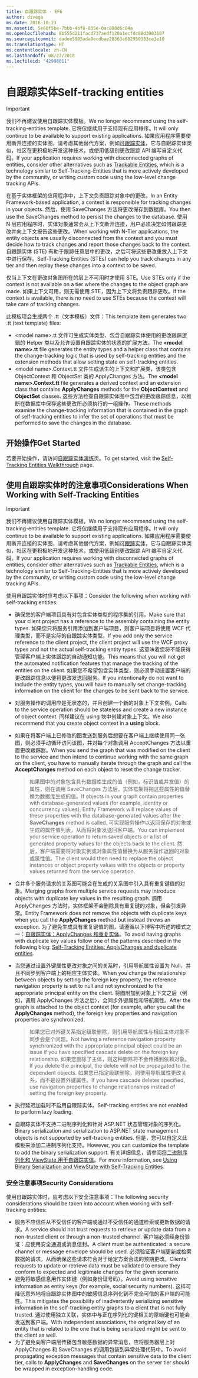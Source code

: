 ```yaml
---
title: 自跟踪实体 - EF6
author: divega
ms.date: 2016-10-23
ms.assetid: 5e60f5be-7bbb-4bf8-835e-0ac808d6c84a
ms.openlocfilehash: 8b555d211facd737aedf120a1ecfdc88d3903107
ms.sourcegitcommit: dadee5905ada9ecdbae28363a682950383ce3e10
ms.translationtype: HT
ms.contentlocale: zh-CN
ms.lasthandoff: 08/27/2018
ms.locfileid: "42998011"
---
```

# <a name="self-tracking-entities"></a><span data-ttu-id="0e524-102">自跟踪实体</span><span class="sxs-lookup"><span data-stu-id="0e524-102">Self-tracking entities</span></span>

> [!IMPORTANT]
> <span data-ttu-id="0e524-103">我们不再建议使用自跟踪实体模板。</span><span class="sxs-lookup"><span data-stu-id="0e524-103">We no longer recommend using the self-tracking-entities template.</span></span> <span data-ttu-id="0e524-104">它将仅继续用于支持现有应用程序。</span><span class="sxs-lookup"><span data-stu-id="0e524-104">It will only continue to be available to support existing applications.</span></span> <span data-ttu-id="0e524-105">如果应用程序需要使用断开连接的实体图，请考虑其他替代方案，例如[可跟踪实体](http://trackableentities.github.io/)，它与自跟踪实体类似，社区在更积极地开发这种技术，或使用低级别更改跟踪 API 编写自定义代码。</span><span class="sxs-lookup"><span data-stu-id="0e524-105">If your application requires working with disconnected graphs of entities, consider other alternatives such as [Trackable Entities](http://trackableentities.github.io/), which is a technology similar to Self-Tracking-Entities that is more actively developed by the community, or writing custom code using the low-level change tracking APIs.</span></span>

<span data-ttu-id="0e524-106">在基于实体框架的应用程序中，上下文负责跟踪对象中的更改。</span><span class="sxs-lookup"><span data-stu-id="0e524-106">In an Entity Framework-based application, a context is responsible for tracking changes in your objects.</span></span> <span data-ttu-id="0e524-107">然后，使用 SaveChanges 方法将更改保存到数据库。</span><span class="sxs-lookup"><span data-stu-id="0e524-107">You then use the SaveChanges method to persist the changes to the database.</span></span> <span data-ttu-id="0e524-108">使用 N 层应用程序时，实体对象通常会从上下文断开连接，用户必须决定如何跟踪更改并向上下文报告这些更改。</span><span class="sxs-lookup"><span data-stu-id="0e524-108">When working with N-Tier applications, the entity objects are usually disconnected from the context and you must decide how to track changes and report those changes back to the context.</span></span> <span data-ttu-id="0e524-109">自跟踪实体 (STE) 有助于跟踪任意层中的更改，之后可将这些更改重放入上下文中进行保存。</span><span class="sxs-lookup"><span data-stu-id="0e524-109">Self-Tracking Entities (STEs) can help you track changes in any tier and then replay these changes into a context to be saved.</span></span>  

<span data-ttu-id="0e524-110">仅当上下文在更改对象图所在的层上不可用时才使用 STE。</span><span class="sxs-lookup"><span data-stu-id="0e524-110">Use STEs only if the context is not available on a tier where the changes to the object graph are made.</span></span> <span data-ttu-id="0e524-111">如果上下文可用，则无需使用 STE，因为上下文将负责跟踪更改。</span><span class="sxs-lookup"><span data-stu-id="0e524-111">If the context is available, there is no need to use STEs because the context will take care of tracking changes.</span></span>  

<span data-ttu-id="0e524-112">此模板项会生成两个 .tt（文本模板）文件：</span><span class="sxs-lookup"><span data-stu-id="0e524-112">This template item generates two .tt (text template) files:</span></span>  

- <span data-ttu-id="0e524-113">\<model name\>.tt 文件可生成实体类型、包含自跟踪实体使用的更改跟踪逻辑的 Helper 类以及允许设置自跟踪实体的状态的扩展方法。</span><span class="sxs-lookup"><span data-stu-id="0e524-113">The **\<model name\>.tt** file generates the entity types and a helper class that contains the change-tracking logic that is used by self-tracking entities and the extension methods that allow setting state on self-tracking entities.</span></span>  
- <span data-ttu-id="0e524-114">\<model name\>.Context.tt 文件生成派生的上下文和扩展类，该类包含 ObjectContext 和 ObjectSet 类的 ApplyChanges 方法。</span><span class="sxs-lookup"><span data-stu-id="0e524-114">The **\<model name\>.Context.tt** file generates a derived context and an extension class that contains **ApplyChanges** methods for the **ObjectContext** and **ObjectSet** classes.</span></span> <span data-ttu-id="0e524-115">这些方法检查自跟踪实体图中包含的更改跟踪信息，以推断在数据库中保存这些更改所必须执行的一组操作。</span><span class="sxs-lookup"><span data-stu-id="0e524-115">These methods examine the change-tracking information that is contained in the graph of self-tracking entities to infer the set of operations that must be performed to save the changes in the database.</span></span>  

## <a name="get-started"></a><span data-ttu-id="0e524-116">开始操作</span><span class="sxs-lookup"><span data-stu-id="0e524-116">Get Started</span></span>  

<span data-ttu-id="0e524-117">若要开始操作，请访问[自跟踪实体演练](walkthrough.md)页。</span><span class="sxs-lookup"><span data-stu-id="0e524-117">To get started, visit the [Self-Tracking Entities Walkthrough](walkthrough.md) page.</span></span>  

## <a name="considerations-when-working-with-self-tracking-entities"></a><span data-ttu-id="0e524-118">使用自跟踪实体时的注意事项</span><span class="sxs-lookup"><span data-stu-id="0e524-118">Considerations When Working with Self-Tracking Entities</span></span>  
> [!IMPORTANT]
> <span data-ttu-id="0e524-119">我们不再建议使用自跟踪实体模板。</span><span class="sxs-lookup"><span data-stu-id="0e524-119">We no longer recommend using the self-tracking-entities template.</span></span> <span data-ttu-id="0e524-120">它将仅继续用于支持现有应用程序。</span><span class="sxs-lookup"><span data-stu-id="0e524-120">It will only continue to be available to support existing applications.</span></span> <span data-ttu-id="0e524-121">如果应用程序需要使用断开连接的实体图，请考虑其他替代方案，例如[可跟踪实体](http://trackableentities.github.io/)，它与自跟踪实体类似，社区在更积极地开发这种技术，或使用低级别更改跟踪 API 编写自定义代码。</span><span class="sxs-lookup"><span data-stu-id="0e524-121">If your application requires working with disconnected graphs of entities, consider other alternatives such as [Trackable Entities](http://trackableentities.github.io/), which is a technology similar to Self-Tracking-Entities that is more actively developed by the community, or writing custom code using the low-level change tracking APIs.</span></span>

<span data-ttu-id="0e524-122">使用自跟踪实体时应考虑以下事项：</span><span class="sxs-lookup"><span data-stu-id="0e524-122">Consider the following when working with self-tracking entities:</span></span>  

- <span data-ttu-id="0e524-123">确保您的客户端项目具有对包含实体类型的程序集的引用。</span><span class="sxs-lookup"><span data-stu-id="0e524-123">Make sure that your client project has a reference to the assembly containing the entity types.</span></span> <span data-ttu-id="0e524-124">如果您只将服务引用添加到客户端项目，则客户端项目将使用 WCF 代理类型，而不是实际的自跟踪实体类型。</span><span class="sxs-lookup"><span data-stu-id="0e524-124">If you add only the service reference to the client project, the client project will use the WCF proxy types and not the actual self-tracking entity types.</span></span> <span data-ttu-id="0e524-125">这意味着您将不能获得管理客户端上实体跟踪的自动通知功能。</span><span class="sxs-lookup"><span data-stu-id="0e524-125">This means that you will not get the automated notification features that manage the tracking of the entities on the client.</span></span> <span data-ttu-id="0e524-126">如果您不希望包含实体类型，则必须手动设置客户端的更改跟踪信息以便将更改发送回服务。</span><span class="sxs-lookup"><span data-stu-id="0e524-126">If you intentionally do not want to include the entity types, you will have to manually set change-tracking information on the client for the changes to be sent back to the service.</span></span>  
- <span data-ttu-id="0e524-127">对服务操作的调用应是无状态的，并且创建一个新的对象上下文实例。</span><span class="sxs-lookup"><span data-stu-id="0e524-127">Calls to the service operation should be stateless and create a new instance of object context.</span></span> <span data-ttu-id="0e524-128">同样建议在 using 块中创建对象上下文。</span><span class="sxs-lookup"><span data-stu-id="0e524-128">We also recommend that you create object context in a **using** block.</span></span>  
- <span data-ttu-id="0e524-129">如果在将客户端上已修改的图发送到服务后想要在客户端上继续使用同一张图，则必须手动循环访问该图，并对每个对象调用 AcceptChanges 方法以重置更改跟踪器。</span><span class="sxs-lookup"><span data-stu-id="0e524-129">When you send the graph that was modified on the client to the service and then intend to continue working with the same graph on the client, you have to manually iterate through the graph and call the **AcceptChanges** method on each object to reset the change tracker.</span></span>  

    > <span data-ttu-id="0e524-130">如果图中的对象包含具有数据库生成的值（例如，标识值或并发值）的属性，则在调用 SaveChanges 方法后，实体框架将把这些属性的值替换为数据库生成的值。</span><span class="sxs-lookup"><span data-stu-id="0e524-130">If objects in your graph contain properties with database-generated values (for example, identity or concurrency values), Entity Framework will replace values of these properties with the database-generated values after the **SaveChanges** method is called.</span></span> <span data-ttu-id="0e524-131">可实现服务操作以返回保存的对象或生成的属性值列表，从而将对象发送回客户端。</span><span class="sxs-lookup"><span data-stu-id="0e524-131">You can implement your service operation to return saved objects or a list of generated property values for the objects back to the client.</span></span> <span data-ttu-id="0e524-132">然后，客户端需要将对象实例或对象属性值替换为从服务操作返回的对象或属性值。</span><span class="sxs-lookup"><span data-stu-id="0e524-132">The client would then need to replace the object instances or object property values with the objects or property values returned from the service operation.</span></span>  
- <span data-ttu-id="0e524-133">合并多个服务请求的关系图可能会在生成的关系图中引入具有重复键值的对象。</span><span class="sxs-lookup"><span data-stu-id="0e524-133">Merging graphs from multiple service requests may introduce objects with duplicate key values in the resulting graph.</span></span> <span data-ttu-id="0e524-134">调用 ApplyChanges 方法时，实体框架不会删除具有重复键的对象，但会引发异常。</span><span class="sxs-lookup"><span data-stu-id="0e524-134">Entity Framework does not remove the objects with duplicate keys when you call the **ApplyChanges** method but instead throws an exception.</span></span> <span data-ttu-id="0e524-135">为了避免生成具有重复键值的图，请遵循以下博客中所述的模式之一：[自跟踪实体：ApplyChanges 和重复实体](http://go.microsoft.com/fwlink/?LinkID=205119&clcid=0x409)。</span><span class="sxs-lookup"><span data-stu-id="0e524-135">To avoid having graphs with duplicate key values follow one of the patterns described in the following blog: [Self-Tracking Entities: ApplyChanges and duplicate entities](http://go.microsoft.com/fwlink/?LinkID=205119&clcid=0x409).</span></span>  
- <span data-ttu-id="0e524-136">当您通过设置外键属性更改对象之间的关系时，引用导航属性设置为 Null，并且不同步到客户端上的相应主体实体。</span><span class="sxs-lookup"><span data-stu-id="0e524-136">When you change the relationship between objects by setting the foreign key property, the reference navigation property is set to null and not synchronized to the appropriate principal entity on the client.</span></span> <span data-ttu-id="0e524-137">将图附加到对象上下文之后（例如，调用 ApplyChanges 方法之后），会同步外键属性和导航属性。</span><span class="sxs-lookup"><span data-stu-id="0e524-137">After the graph is attached to the object context (for example, after you call the **ApplyChanges** method), the foreign key properties and navigation properties are synchronized.</span></span>  

    > <span data-ttu-id="0e524-138">如果您已对外键关系指定级联删除，则引用导航属性与相应主体对象不同步会是个问题。</span><span class="sxs-lookup"><span data-stu-id="0e524-138">Not having a reference navigation property synchronized with the appropriate principal object could be an issue if you have specified cascade delete on the foreign key relationship.</span></span> <span data-ttu-id="0e524-139">如果您删除了主体，则这种删除将不会传播到依赖对象。</span><span class="sxs-lookup"><span data-stu-id="0e524-139">If you delete the principal, the delete will not be propagated to the dependent objects.</span></span> <span data-ttu-id="0e524-140">如果您已指定级联删除，则使用导航属性更改关系，而不是设置外键属性。</span><span class="sxs-lookup"><span data-stu-id="0e524-140">If you have cascade deletes specified, use navigation properties to change relationships instead of setting the foreign key property.</span></span>  
- <span data-ttu-id="0e524-141">执行延迟加载时不启用自跟踪实体。</span><span class="sxs-lookup"><span data-stu-id="0e524-141">Self-tracking entities are not enabled to perform lazy loading.</span></span>  
- <span data-ttu-id="0e524-142">自跟踪实体不支持二进制序列化和针对 ASP.NET 状态管理对象的序列化。</span><span class="sxs-lookup"><span data-stu-id="0e524-142">Binary serialization and serialization to ASP.NET state management objects is not supported by self-tracking entities.</span></span> <span data-ttu-id="0e524-143">但是，您可以自定义此模板来添加二进制序列化支持。</span><span class="sxs-lookup"><span data-stu-id="0e524-143">However, you can customize the template to add the binary serialization support.</span></span> <span data-ttu-id="0e524-144">有关详细信息，请参阅[将二进制序列化和 ViewState 用于自跟踪实体](http://go.microsoft.com/fwlink/?LinkId=199208)。</span><span class="sxs-lookup"><span data-stu-id="0e524-144">For more information, see [Using Binary Serialization and ViewState with Self-Tracking Entities](http://go.microsoft.com/fwlink/?LinkId=199208).</span></span>  

### <a name="security-considerations"></a><span data-ttu-id="0e524-145">安全注意事项</span><span class="sxs-lookup"><span data-stu-id="0e524-145">Security Considerations</span></span>  

<span data-ttu-id="0e524-146">使用自跟踪实体时，应考虑以下安全注意事项：</span><span class="sxs-lookup"><span data-stu-id="0e524-146">The following security considerations should be taken into account when working with self-tracking entities:</span></span>  

- <span data-ttu-id="0e524-147">服务不应信任从不受信任的客户端或通过不受信任的通道检索或更新数据的请求。</span><span class="sxs-lookup"><span data-stu-id="0e524-147">A service should not trust requests to retrieve or update data from a non-trusted client or through a non-trusted channel.</span></span> <span data-ttu-id="0e524-148">客户端必须经身份验证：应使用安全通道或消息信封。</span><span class="sxs-lookup"><span data-stu-id="0e524-148">A client must be authenticated: a secure channel or message envelope should be used.</span></span> <span data-ttu-id="0e524-149">必须验证客户端更新或检索数据的请求，从而确保这些请求符合对于给定方案合法的预期更改。</span><span class="sxs-lookup"><span data-stu-id="0e524-149">Clients' requests to update or retrieve data must be validated to ensure they conform to expected and legitimate changes for the given scenario.</span></span>  
- <span data-ttu-id="0e524-150">避免将敏感信息用作实体键（例如身份证号码）。</span><span class="sxs-lookup"><span data-stu-id="0e524-150">Avoid using sensitive information as entity keys (for example, social security numbers).</span></span> <span data-ttu-id="0e524-151">这样可降低意外地将自跟踪实体图中的敏感信息序列化到不完全可信的客户端的可能性。</span><span class="sxs-lookup"><span data-stu-id="0e524-151">This mitigates the possibility of inadvertently serializing sensitive information in the self-tracking entity graphs to a client that is not fully trusted.</span></span> <span data-ttu-id="0e524-152">通过使用独立关联，实体中与正在序列化的键相关的原始键也可能会发送到客户端。</span><span class="sxs-lookup"><span data-stu-id="0e524-152">With independent associations, the original key of an entity that is related to the one that is being serialized might be sent to the client as well.</span></span>  
- <span data-ttu-id="0e524-153">为了避免向客户端层传播包含敏感数据的异常消息，应将服务器层上对 ApplyChanges 和 SaveChanges 的调用包装到异常处理代码中。</span><span class="sxs-lookup"><span data-stu-id="0e524-153">To avoid propagating exception messages that contain sensitive data to the client tier, calls to **ApplyChanges** and **SaveChanges** on the server tier should be wrapped in exception-handling code.</span></span>  

